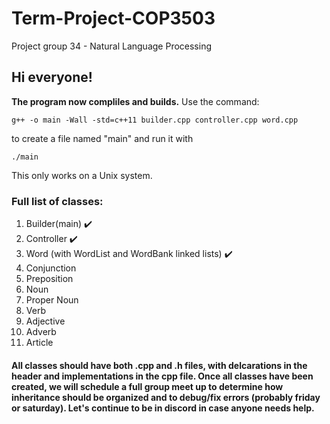 # Term-Project-COP3503
Project group 34 - Natural Language Processing
## Hi everyone!
**The program now compliles and builds.** Use the command:  

`g++ -o main -Wall -std=c++11 builder.cpp controller.cpp word.cpp`    

to create a file named "main" and run it with    

`./main`    

This only works on a Unix system.

### Full list of classes:
1. Builder(main) :heavy_check_mark:
2. Controller :heavy_check_mark:
3. Word (with WordList and WordBank linked lists) :heavy_check_mark:
4. Conjunction 
5. Preposition 
6. Noun
7. Proper Noun
8. Verb
9. Adjective
10. Adverb
11. Article

#### All classes should have both .cpp and .h files, with delcarations in the header and implementations in the cpp file. Once all classes have been created, we will schedule a full group meet up to determine how inheritance should be organized and to debug/fix errors (probably friday or saturday). Let's continue to be in discord in case anyone needs help.   
      
      

